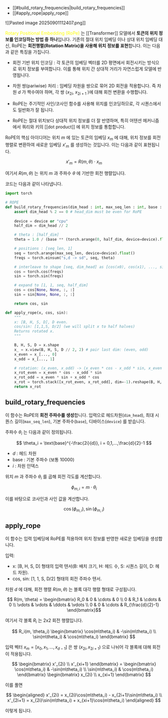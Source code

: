- [[#build_rotary_frequencies|build_rotary_frequencies]]
- [[#apply_rope|apply_rope]]


![[Pasted image 20250901112407.png]]

<font color="#ffff00">Rotary Positional Embedding (RoPe)</font> 는 [[Transformer]] 모델에서 **토큰의 위치 정보를 인코딩하는 방법 중 하나**입니다. 기존의 절대 위치 임베딩 이나 상대 위치 임베딩 대신, RoPE는 **회전행렬(Rotation Matrix)을 사용해 위치 정보를 표현**합니다. 이는 다음과 같은 특징을 가집니다.

- 회전 기반 위치 인코딩 : 각 토큰의 임베딩 벡터를 2D 평면에서 회전시키는 방식으로 위치 정보를 부여합니다. 이를 통해 위치 간 상대적 거리가 자연스럽게 모델에 반영됩니다.

- 차원 쌍(pariwise) 처리 : 임베딩 차원을 쌍으로 묶어 2D 회전을 적용합니다. 즉 차원 $d$ 가 짝수여야 하며, 각 쌍 ($x_{2i}$, $x_{2i+1}$ )에 대해 회전 변환을 수행합니다.

- RoPE는 주기적인 사인/코사인 함수를 사용해 위치를 인코딩하므로, 각 시퀀스에서도 일반화가 잘 됩니다.

- RoPE는 절대 위치보다 상대적 위치 정보를 더 잘 반영하며, 특히 어텐션 메커니즘에서 쿼리와 키의 [[dot product]] 에 위치 정보를 통합합니다.

RoPE의 핵심 아이디어는 위치 $m$ 에 있는 토큰의 임베딩 $x_m$ 에 대해, 위치 정보를 회전 행렬로 변환하여 새로운 임베딩 $x'_m$ 를 생성하는 것입니다. 이는 다음과 같이 표현됩니다.

$$
x'_m = R(m, \theta) \cdot x_m
$$

여기서 $R(m, \theta)$ 는 위치 $m$ 과 주파수 $\theta$ 에 기반한 회전 행렬입니다.

코드는 다음과 같이 나타냅니다.

```python
import torch

# ROPE
def build_rotary_frequencies(dim_head : int, max_seq_len : int, base : float = 10000.0, device = None):
    assert dim_head % 2 == 0 # head_dim must be even for RoPE
    
    device = device or "cpu"
    half_dim = dim_head // 2

    # theta : [half_dim]
    theta = 1.0 / (base ** (torch.arange(0, half_dim, device=device).float() / half_dim))

    # positions : [seq_len, 1]
    seq = torch.arange(max_seq_len, device=device).float()
    freqs = torch.einsum("s,d -> sd", seq, theta)

    # interleave to shape [seq, dim_head] as [cos(x0), cos(x1), ..., sin(x0), sin(x1), ...]
    cos = torch.cos(freqs)
    sin = torch.sin(freqs)

    # expand to [1, 1, seq, half_dim]
    cos = cos[None, None, :, :]
    sin = sin[None, None, :, :]

    return cos, sin

def apply_rope(x, cos, sin):
    """
    x: [B, H, S, D], D even.
    cos/sin: [1,1,S, D/2] (we will split x to half halves)
    Returns rotated x.
    """

    B, H, S, D = x.shape
    x_ = x.view(B, H, S, D // 2, 2) # pair last dim: (even, odd)
    x_even = x_[..., 0]
    x_odd = x_[..., 1]

    # rotation: (x_even, x_odd) -> (x_even * cos - x_odd * sin, x_even * sin + x_odd * cos)
    x_rot_even = x_even * cos - x_odd * sin
    x_rot_odd = x_even * sin + x_odd * cos
    x_rot = torch.stack([x_rot_even, x_rot_odd], dim=-1).reshape(B, H, S, D)
    return x_rot

```

## build_rotary_frequencies

이 함수는 RoPE의 **회전 주파수를 생성**합니다. 입력으로 헤드차원(`dim_head`), 최대 시퀀스 길이(`max_seq_len`), 기본 주파수(`base`), 디바이스(`device`) 를 받습니다.

주파수 $\theta_i$ 는 다음과 같이 정의됩니다.

$$
\theta_i = \text{base}^{-\frac{2i}{d}}, i = 0,1,...,\frac{d}{2}-1
$$

- $d$ : 헤드 차원
- base : 기본 주파수 (보통 10000)
- $i$ : 차원 인덱스

위치 $m$ 과 주파수 $\theta_i$ 를 곱해 회전 각도를 계산합니다.

$$
\phi_{m,i} = m \cdot \theta_i
$$

이를 바탕으로 코사인과 사인 값을 계산합니다.

$$
\cos(\phi_{m,i}), \sin(\phi_{m,i})
$$

## apply_rope

이 함수는 입력 임베딩에 RoPE를 적용하여 위치 정보를 반영한 새로운 임베딩을 생성합니다.

입력:
- x: \[B, H, S, D\] 형태의 입력 텐서(B: 배치 크기, H: 헤드 수, S: 시퀀스 길이, D: 헤드 차원).
- cos, sin: \[1, 1, S, D/2\] 형태의 회전 주파수 텐서.

차원 $d$ 에 대해, 회전 행렬 $R(m, \theta)$ 는 블록 대각 행렬 형태로 구성됩니다.

$$
R(m, \theta) = \begin{bmatrix} R_0 & 0 & \cdots & 0 \\ 0 & R_1 & \cdots & 0 \\ \vdots & \vdots & \ddots & \vdots \\ 0 & 0 & \cdots & R_{\frac{d}{2}-1} \end{bmatrix}​​​
$$

여기서 각 블록 $R_i$ 는 2x2 회전 행렬입니다.

$$
R_i(m, \theta_i) \begin{bmatrix} \cos(m\theta_i) & -\sin(m\theta_i) \\ \sin(m\theta_i) & \cos(m\theta_i) \end{bmatrix}
$$


입력 벡터 $x_m = [x_0, x_1, ..., x_{d-1}]$ 은 쌍 ($x_{2i}, x_{2i+1}$) 으로 나뉘어 각 블록에 대해 회전이 적용됩니다.

$$
\begin{bmatrix} x'_{2i} \\ x'_{xi+1} \end{bmatrix} = \begin{bmatrix} \cos(m\theta_i) & -\sin(m\theta_i) \\ \sin(m\theta_i) & \cos(m\theta_i) \end{bmatrix} \begin{bmatrix} x_{2i} \\ x_{xi+1} \end{bmatrix}
$$

이를 풀면

$$
\begin{aligned}
x'_{2i} = x_{2i}\cos(m\theta_i) - x_{2i+1}\sin(m\theta_i) \\
x'_{2i+1} = x_{2i}\sin(m\theta_i) + x_{xi+1}\cos(m\theta_i)
\end{aligned}
$$

이렇게 됩니다.

